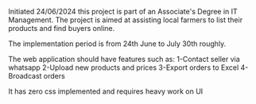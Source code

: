 Initiated 24/06/2024 this project is part of an Associate's Degree in IT Management.
The project is aimed at assisting local farmers to list their products and find buyers online.

The implementation period is from 24th June to July 30th roughly. 

The web application should have features such as: 
1-Contact seller via whatsapp
2-Upload new products and prices
3-Export orders to Excel
4-Broadcast orders

It has zero css implemented and requires heavy work on UI
